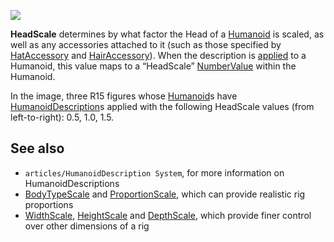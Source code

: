 ![](https://developer.roblox.com/assets/blt1da684150a0bfdfb/HeadScale.jpg)

**HeadScale** determines by what factor the Head of a [Humanoid](https://developer.roblox.com/en-us/api-reference/class/Humanoid) is scaled, as well as any accessories attached to it (such as those specified by [HatAccessory](https://developer.roblox.com/en-us/api-reference/property/HumanoidDescription/HatAccessory) and [HairAccessory](https://developer.roblox.com/en-us/api-reference/property/HumanoidDescription/HairAccessory)). When the description is [applied](https://developer.roblox.com/en-us/api-reference/function/Humanoid/ApplyDescription) to a Humanoid, this value maps to a “HeadScale” [NumberValue](https://developer.roblox.com/en-us/api-reference/class/NumberValue) within the Humanoid.

In the image, three R15 figures whose [Humanoid](https://developer.roblox.com/en-us/api-reference/class/Humanoid)s have [HumanoidDescription](https://developer.roblox.com/en-us/api-reference/class/HumanoidDescription)s applied with the following HeadScale values (from left-to-right): 0.5, 1.0, 1.5.

See also
--------

*   `articles/HumanoidDescription System`, for more information on HumanoidDescriptions
*   [BodyTypeScale](https://developer.roblox.com/en-us/api-reference/property/HumanoidDescription/BodyTypeScale) and [ProportionScale](https://developer.roblox.com/en-us/api-reference/property/HumanoidDescription/ProportionScale), which can provide realistic rig proportions
*   [WidthScale](https://developer.roblox.com/en-us/api-reference/property/HumanoidDescription/HeightScale), [HeightScale](https://developer.roblox.com/en-us/api-reference/property/HumanoidDescription/DepthScale) and [DepthScale](https://developer.roblox.com/en-us/api-reference/property/HumanoidDescription/DepthScale), which provide finer control over other dimensions of a rig